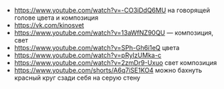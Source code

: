 - https://www.youtube.com/watch?v=-CO3iDdQ6MU на говорящей голове цвета и композиция
- https://vk.com/kinosvet
- https://www.youtube.com/watch?v=13aWfNZ90QU — композиция, свет
- https://www.youtube.com/watch?v=SPh-Gh6i1eQ цвета
- https://www.youtube.com/watch?v=pRyIzUMka-c
- https://www.youtube.com/watch?v=2zmDr9-Uxuo свет композиция
- https://www.youtube.com/shorts/A6q7iSE1KO4 можно бахнуть красный круг сзади себя на серую стену
